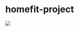 # homefit-project
<img src="https://user-images.githubusercontent.com/66943451/104335504-c49ab400-5536-11eb-8a00-5c3379bcb155.jpg">
